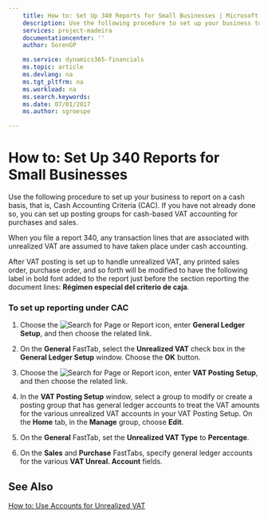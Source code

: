 ```yaml
---
    title: How to: Set Up 340 Reports for Small Businesses | Microsoft Docs
    description: Use the following procedure to set up your business to report on a cash basis, that is, Cash Accounting Criteria (CAC). If you have not already done so, you can set up posting groups for cash-based VAT accounting for purchases and sales.
    services: project-madeira
    documentationcenter: ''
    author: SorenGP

    ms.service: dynamics365-financials
    ms.topic: article
    ms.devlang: na
    ms.tgt_pltfrm: na
    ms.workload: na
    ms.search.keywords:
    ms.date: 07/01/2017
    ms.author: sgroespe

---
```

# How to: Set Up 340 Reports for Small Businesses
Use the following procedure to set up your business to report on a cash basis, that is, Cash Accounting Criteria (CAC). If you have not already done so, you can set up posting groups for cash-based VAT accounting for purchases and sales.  
  
 When you file a report 340, any transaction lines that are associated with unrealized VAT are assumed to have taken place under cash accounting.  
  
 After VAT posting is set up to handle unrealized VAT, any printed sales order, purchase order, and so forth will be modified to have the following label in bold font added to the report just before the section reporting the document lines: **Régimen especial del criterio de caja**.  
  
### To set up reporting under CAC  
  
1.  Choose the ![Search for Page or Report](media/ui-search/search_small.png "Search for Page or Report icon") icon, enter **General Ledger Setup**, and then choose the related link.  
  
2.  On the **General** FastTab, select the **Unrealized VAT** check box in the **General Ledger Setup** window. Choose the **OK** button.  
  
3.  Choose the ![Search for Page or Report](media/ui-search/search_small.png "Search for Page or Report icon") icon, enter **VAT Posting Setup**, and then choose the related link.  
  
4.  In the **VAT Posting Setup** window, select a group to modify or create a posting group that has general ledger accounts to treat the VAT amounts for the various unrealized VAT accounts in your VAT Posting Setup. On the **Home** tab, in the **Manage** group, choose **Edit**.  
  
5.  On the **General** FastTab, set the **Unrealized VAT Type** to **Percentage**.  
  
6.  On the **Sales** and **Purchase** FastTabs, specify general ledger accounts for the various **VAT Unreal. Account** fields.  
  
## See Also  
 [How to: Use Accounts for Unrealized VAT](how-to-use-accounts-for-unrealized-vat.md)